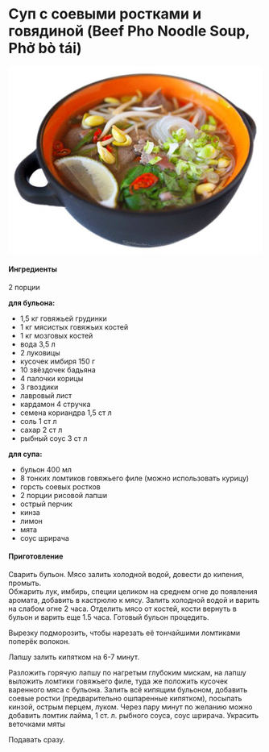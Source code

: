 ﻿---
image: ..\pics\beef-pho-noodle.jpg
---
# Суп с соевыми ростками и говядиной \(Beef Pho Noodle Soup, Phở bò tái\)

![Beef Pho Noodle Soup](..\pics\beef-pho-noodle.jpg)

#### Ингредиенты

2 порции

**для бульона:**

* 1,5 кг говяжьей грудинки
* 1 кг мясистых говяжьих костей
* 1 кг мозговых костей
* вода 3,5 л
* 2 луковицы
* кусочек имбиря 150 г
* 10 звёздочек бадьяна
* 4 палочки корицы
* 3 гвоздики
* лавровый лист
* кардамон 4 стручка
* семена кориандра 1,5 ст л
* соль 1 ст л
* сахар 2 ст л
* рыбный соус 3 ст л
  
**для супа:**

* бульон 400 мл
* 8 тонких ломтиков говяжьего филе \(можно использовать курицу\)
* горсть соевых ростков
* 2 порции рисовой лапши
* острый перчик
* кинза
* лимон
* мята
* соус шрирача

#### Приготовление

Сварить бульон. Мясо залить холодной водой, довести до кипения, промыть.  
Обжарить лук, имбирь, специи целиком на среднем огне до появления аромата, добавить в кастрюлю к мясу. Залить холодной водой и варить на слабом огне 2 часа. Отделить мясо от костей, кости вернуть в бульон и варить еще 1.5 часа. Готовый бульон процедить.

Вырезку подморозить, чтобы нарезать её тончайшими ломтиками поперёк волокон.

Лапшу залить кипятком на 6-7 минут.

Разложить горячую лапшу по нагретым глубоким мискам, на лапшу выложить ломтики говяжьего филе, туда же положить кусочек варенного мяса с бульона. Залить всё кипящим бульоном, добавить соевые ростки \(предварительно ошпаренные кипятком\), посыпать кинзой, острым перцем, луком. Через пару минут по желанию можно добавить ломтик лайма, 1 ст. л. рыбного соуса, соус шрирача. Украсить веточками мяты

Подавать сразу.

